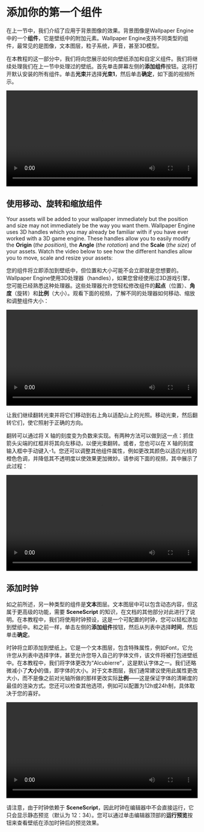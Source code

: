 # 添加你的第一个组件

在上一节中，我们介绍了应用于背景图像的效果。背景图像是Wallpaper Engine中的一个**组件**，它是壁纸中的附加元素。Wallpaper Engine支持不同类型的组件，最常见的是图像，文本图层，粒子系统，声音，甚至3D模型。

在本教程的这一部分中，我们将向您展示如何向壁纸添加和自定义组件。我们将继续处理我们在上一节中处理过的壁纸。首先单击屏幕左侧的**添加组件**按钮。这将打开默认安装的所有组件。单击**光束**并选择**光束1**，然后单击**确定**，如下面的视频所示。

<video width="100%" controls>
  <source :src="$withBase('/videos/asset_adding.mp4')" type="video/mp4">
  Your browser does not support the video tag.
</video>

## 使用移动、旋转和缩放组件

Your assets will be added to your wallpaper immediately but the position and size may not immediately be the way you want them. Wallpaper Engine uses 3D handles which you may already be familiar with if you have ever worked with a 3D game engine. These handles allow you to easily modify the **Origin** (*the position*), the **Angle** (*the rotation*) and the **Scale** (*the size*) of your assets. Watch the video below to see how the different handles allow you to move, scale and resize your assets:

您的组件将立即添加到壁纸中，但位置和大小可能不会立即就是您想要的。Wallpaper Engine使用3D处理器（handles），如果您曾经使用过3D游戏引擎，您可能已经熟悉这种处理器。这些处理器允许您轻松修改组件的**起点**（位置）、**角度**（旋转）和**比例**（大小）。观看下面的视频，了解不同的处理器如何移动、缩放和调整组件大小：

<video width="100%" controls loop>
  <source :src="$withBase('/videos/asset_movement.mp4')" type="video/mp4">
  Your browser does not support the video tag.
</video>

让我们继续翻转光束并将它们移动到右上角以适配山上的光照。移动光束，然后翻转它们，使它照射于正确的方向。

翻转可以通过将 X 轴的刻度变为负数来实现。有两种方法可以做到这一点：抓住箭头尖端的红框并将其向左移动，以便光束翻转。或者，您也可以在 X 轴的刻度输入框中手动键入-1。您还可以调整其他组件属性，例如更改其颜色以适应光线的橙色色调，并降低其不透明度以使效果更加微妙。请参阅下面的视频，其中展示了此过程：

<video width="100%" controls loop>
  <source :src="$withBase('/videos/asset_placement.mp4')" type="video/mp4">
  Your browser does not support the video tag.
</video>

## 添加时钟

如之前所述，另一种类型的组件是**文本**图层。文本图层中可以包含动态内容，但这属于更高级的功能，需要 **SceneScript** 的知识，在文档的其他部分对此进行了说明。在本教程中，我们将使用时钟预设，这是一个可配置的时钟，您可以轻松添加到壁纸中。和之前一样，单击左侧的**添加组件**按钮，然后从列表中选择**时间**，然后单击**确定**。

时钟将立即添加到壁纸上。它是一个文本图层，包含特殊属性，例如Font，它允许您从列表中选择字体，甚至允许您导入自己的字体文件，该文件将被打包进壁纸中。在本教程中，我们将字体更改为“Alcubierre”，这是默认字体之一。我们还略微减小了**大小**的值，即字体的大小。对于文本图层，我们通常建议使用此属性更改大小，而不是像之前对光轴所做的那样更改实际**比例**——这是保证字体的清晰度的最佳的渲染方式。您还可以检查其他选项，例如可以配置为12h或24h制，具体取决于您的喜好。


<video width="100%" controls loop>
  <source :src="$withBase('/videos/asset_clock.mp4')" type="video/mp4">
  Your browser does not support the video tag.
</video>

请注意，由于时钟依赖于 **SceneScript**，因此时钟在编辑器中不会直接运行，它只会显示静态预览（默认为 12：34）。您可以通过单击编辑器顶部的**运行预览**按钮来查看壁纸在添加时钟后的预览效果。